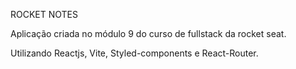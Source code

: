 ROCKET NOTES

Aplicação criada no módulo 9 do curso de fullstack da rocket seat.

Utilizando Reactjs, Vite, Styled-components e React-Router.